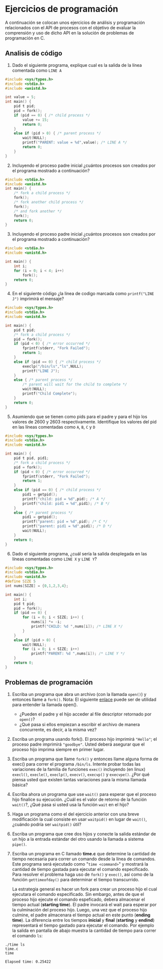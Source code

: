# Ejercicios de programación #

A continuación se colocan unos ejercicios de análisis y programación relacionados con el API de procesos con el objetivo de evaluar la comprensión y uso de dicho API en la solución de problemas de programación en C.

## Analisis de código ##

1. Dado el siguiente programa, explique cual es la salida de la línea comentada como ```LINE A```

```C
#include <sys/types.h>
#include <stdio.h>
#include <unistd.h>

int value = 5;
int main() {
    pid t pid;
    pid = fork();
    if (pid == 0) { /* child process */
        value += 15;
        return 0;
    }
    else if (pid > 0) { /* parent process */
        wait(NULL);
        printf("PARENT: value = %d",value); /* LINE A */
        return 0;
    }
}
```

2. Incluyendo el proceso padre inicial ¿cuántos procesos son creados por el programa mostrado a continuación?

```C
#include <stdio.h>
#include <unistd.h>
int main() {
    /* fork a child process */
    fork();
    /* fork another child process */
    fork();
    /* and fork another */
    fork();
    return 0;
}
```

3. Incluyendo el proceso padre inicial ¿cuántos procesos  son creados por el programa mostrado a continuación?

```C
#include <stdio.h>
#include <unistd.h>

int main() {
    int i;
    for (i = 0; i < 4; i++)
        fork();
    return 0;
}
```

4. En el siguiente código ¿la linea de codigo marcada como ```printf("LINE J")```  imprimirá el mensaje?

```C
#include <sys/types.h>
#include <stdio.h>
#include <unistd.h>

int main() {
    pid t pid;
    /* fork a child process */
    pid = fork();
    if (pid < 0) { /* error occurred */
        fprintf(stderr, "Fork Failed");
        return 1;
    }
    else if (pid == 0) { /* child process */
        execlp("/bin/ls","ls",NULL);
        printf("LINE J");
    }
    else { /* parent process */
        /* parent will wait for the child to complete */
        wait(NULL);
        printf("Child Complete");
    }
    return 0;
}
```

5. Asumiendo que se tienen como pids para el padre y para el hijo los valores de 2600 y 2603 respectivamente. Identifique los valores del pid en las líneas comentadas como ```A```, ```B```, ```C``` y ```D```

```C
#include <sys/types.h>
#include <stdio.h>
#include <unistd.h>

int main() {
    pid t pid, pid1;
    /* fork a child process */
    pid = fork();
    if (pid < 0) { /* error occurred */
        fprintf(stderr, "Fork Failed");
        return 1;
    }
    else if (pid == 0) { /* child process */
        pid1 = getpid();
        printf("child: pid = %d",pid); /* A */
        printf("child: pid1 = %d",pid1); /* B */
    }
    else { /* parent process */
        pid1 = getpid();
        printf("parent: pid = %d",pid); /* C */
        printf("parent: pid1 = %d",pid1); /* D */
        wait(NULL);
    }
    return 0;
}
```

6. Dado el siguiente programa, ¿cuál sería la salida desplegada en las líneas comentadas como ```LINE X``` y ```LINE Y```?

```C
#include <sys/types.h>
#include <stdio.h>
#include <unistd.h>
#define SIZE 5
int nums[SIZE] = {0,1,2,3,4};

int main() {
    int i;
    pid t pid;
    pid = fork();
    if (pid == 0) {
        for (i = 0; i < SIZE; i++) {
            nums[i] *= -i;
            printf("CHILD: %d ",nums[i]); /* LINE X */
        }
    }
    else if (pid > 0) {
        wait(NULL);
        for (i = 0; i < SIZE; i++)
            printf("PARENT: %d ",nums[i]); /* LINE Y */
    }
    return 0;
}
```

## Problemas de programación ##

1. Escriba un programa que abra un archivo (con la llamada ```open()```) y entonces llame a ```fork()```. Nota: El siguiente [enlace](https://www.geeksforgeeks.org/input-output-system-calls-c-create-open-close-read-write/) puede ser de utilidad para entender la llamada open().
   * ¿Pueden el padre y el hijo acceder al file descriptor retornado por ```open()```?
   * ¿Qué pasa si ellos empiezan a escribir el archivo de manera concurrente, es decir, a la misma vez?

2. Escriba un programa usando fork(). El proceso hijo imprimirá ```"Hello"```; el proceso padre imprimirá ```"goodbye"```. Usted deberá asegurar que el proceso hijo imprima siempre en primer lugar.

3. Escriba un programa que llame ```fork()``` y entonces llame alguna forma de exec() para correr el programa ```/bin/ls```. Intente probar todas las variaciones de la familia de funciones ```exec()``` incluyendo (en linux) ```execl()```, ```execle()```, ```execlp()```, ```execv()```, ```execvp()``` y ```execvpe()```. ¿Por qué piensa usted que existen tantas variaciones para la misma llamada básica?
   
4. Escriba ahora un programa que use ```wait()``` para esperar que el proceso hijo finalice su ejecución. ¿Cuál es el valor de retorno de la función ```wait()```?, ¿Qué pasa si usted usa la función ```wait``` en el hijo?

5. Haga un programa como el del ejercicio anterior con una breve modificación la cual consiste en usar ```waitpid()``` en lugar de ```wait()```, ¿cuándo podría ser ```waitpid()``` útil?

6. Escriba un programa que cree dos hijos y conecte la salida estándar de un hijo a la entrada estándar del otro usando la llamada a sistema ```pipe()```.

7. Escriba un programa en C llamado **time.c** que determine la cantidad de tiempo necesaria para correr un comando desde la línea de comandos. Este programa será ejecutado como "```time <command>```" y mostrará la cantidad de tiempo gastada para ejecutar el comando especificado. Para resolver el problema haga uso de ```fork()``` y ```exec()```, así como de la función ```gettimeofday()``` para determinar el tiempo transcurrido. 
   
   La estrategia general es hacer un fork para crear un proceso hijo el cual ejecutara el comando especificado. Sin embargo, antes de que el proceso hijo ejecute el comando espeficado, debera almacenar el tiempo actual (**starting time**). El padre invocará el wait para esperar por la culminación del proceso hijo. Luego, una vez que el proceso hijo culmine, el padre almacenara el tiempo actual en este punto (**ending time**). La diferencia entre los tiempos **inicial** y **final** (**starting** y **endind**) representará el tiempo gastado para ejecutar el comando. Por ejemplo la salida en pantalla de abajo muestra la cantidad de tiempo para correr el comando ```ls```:

```
./time ls
time.c
time

Elapsed time: 0.25422
```

